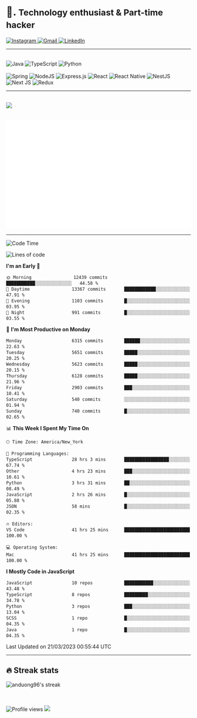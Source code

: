 <div align="left">
  <h1>👋. <small>Technology enthusiast & Part-time hacker</small></h1>

  <a href="https://www.instagram.com/ahdng">
    <img alt="Instagram" src="https://img.shields.io/badge/ahdng-%23E4405F.svg?style=for-the-badge&logo=Instagram&logoColor=white"/>
  </a>
  <a href="mailto:an.duongx@gmail.com">
    <img alt="Gmail" src="https://img.shields.io/badge/Gmail-D14836?style=for-the-badge&logo=gmail&logoColor=white" />
  </a>
  <a href="https://www.linkedin.com/in/ahdng">
    <img alt="LinkedIn" src="https://img.shields.io/badge/linkedin-%230077B5.svg?style=for-the-badge&logo=linkedin&logoColor=white"/>
  </a>

  <br/>
  <hr />
  <br/>

  <img alt="Java" src="https://img.shields.io/badge/java-%23ED8B00.svg?style=for-the-badge&logo=java&logoColor=white"/>
  <img alt="TypeScript" src="https://img.shields.io/badge/typescript-%23007ACC.svg?style=for-the-badge&logo=typescript&logoColor=white"/>
  <img alt="Python" src="https://img.shields.io/badge/python-%2314354C.svg?style=for-the-badge&logo=python&logoColor=white"/>

  <br />
  <br />
  <img alt="Spring" src="https://img.shields.io/badge/spring-%236DB33F.svg?style=for-the-badge&logo=spring&logoColor=white"/>
  <img alt="NodeJS" src="https://img.shields.io/badge/node.js-%2343853D.svg?style=for-the-badge&logo=node-dot-js&logoColor=white"/>
  <img alt="Express.js" src="https://img.shields.io/badge/express.js-%23404d59.svg?style=for-the-badge&logo=express&logoColor=%2361DAFB"/>
  <img alt="React" src="https://img.shields.io/badge/react-%2320232a.svg?style=for-the-badge&logo=react&logoColor=%2361DAFB"/>
  <img alt="React Native" src="https://img.shields.io/badge/react_native-%2320232a.svg?style=for-the-badge&logo=react&logoColor=%2361DAFB"/>
  <img alt="NestJS" src="https://img.shields.io/badge/nestjs-%23E0234E.svg?style=for-the-badge&logo=nestjs&logoColor=white" />
  <img alt="Next JS" src="https://img.shields.io/badge/nextjs-%23000000.svg?style=for-the-badge&logo=next.js&logoColor=white"/>
  <img alt="Redux" src="https://img.shields.io/badge/redux-%23593d88.svg?style=for-the-badge&logo=redux&logoColor=white"/>

  <br/>
  <hr />
  <br/>
  <img src="https://github-profile-trophy.vercel.app/?username=anduong96&theme=onedark" />
  <br/>
  <br/>

  ![Stats Overview](https://raw.githubusercontent.com/anduong96/github-stats-transparent/output/generated/overview.svg)

  <hr />
  
  <!--START_SECTION:waka-->
![Code Time](http://img.shields.io/badge/Code%20Time-3%2C906%20hrs%2037%20mins-blue)

![Lines of code](https://img.shields.io/badge/From%20Hello%20World%20I%27ve%20Written-5.2%20million%20lines%20of%20code-blue)

**I'm an Early 🐤** 

```text
🌞 Morning                12439 commits       ███████████░░░░░░░░░░░░░░   44.58 % 
🌆 Daytime                13367 commits       ████████████░░░░░░░░░░░░░   47.91 % 
🌃 Evening                1103 commits        █░░░░░░░░░░░░░░░░░░░░░░░░   03.95 % 
🌙 Night                  991 commits         █░░░░░░░░░░░░░░░░░░░░░░░░   03.55 % 
```
📅 **I'm Most Productive on Monday** 

```text
Monday                   6315 commits        ██████░░░░░░░░░░░░░░░░░░░   22.63 % 
Tuesday                  5651 commits        █████░░░░░░░░░░░░░░░░░░░░   20.25 % 
Wednesday                5623 commits        █████░░░░░░░░░░░░░░░░░░░░   20.15 % 
Thursday                 6128 commits        █████░░░░░░░░░░░░░░░░░░░░   21.96 % 
Friday                   2903 commits        ███░░░░░░░░░░░░░░░░░░░░░░   10.41 % 
Saturday                 540 commits         ░░░░░░░░░░░░░░░░░░░░░░░░░   01.94 % 
Sunday                   740 commits         █░░░░░░░░░░░░░░░░░░░░░░░░   02.65 % 
```


📊 **This Week I Spent My Time On** 

```text
🕑︎ Time Zone: America/New_York

💬 Programming Languages: 
TypeScript               28 hrs 3 mins       █████████████████░░░░░░░░   67.74 % 
Other                    4 hrs 23 mins       ███░░░░░░░░░░░░░░░░░░░░░░   10.61 % 
Python                   3 hrs 31 mins       ██░░░░░░░░░░░░░░░░░░░░░░░   08.49 % 
JavaScript               2 hrs 26 mins       █░░░░░░░░░░░░░░░░░░░░░░░░   05.88 % 
JSON                     58 mins             █░░░░░░░░░░░░░░░░░░░░░░░░   02.35 % 

🔥 Editors: 
VS Code                  41 hrs 25 mins      █████████████████████████   100.00 % 

💻 Operating System: 
Mac                      41 hrs 25 mins      █████████████████████████   100.00 % 
```

**I Mostly Code in JavaScript** 

```text
JavaScript               10 repos            ███████████░░░░░░░░░░░░░░   43.48 % 
TypeScript               8 repos             █████████░░░░░░░░░░░░░░░░   34.78 % 
Python                   3 repos             ███░░░░░░░░░░░░░░░░░░░░░░   13.04 % 
SCSS                     1 repo              █░░░░░░░░░░░░░░░░░░░░░░░░   04.35 % 
Java                     1 repo              █░░░░░░░░░░░░░░░░░░░░░░░░   04.35 % 
```




 Last Updated on 21/03/2023 00:55:44 UTC
<!--END_SECTION:waka-->
  
  <hr />

  <h2>🔥 Streak stats</h2>
  <img alt="anduong96's streak" src="https://github-readme-streak-stats.herokuapp.com/?user=anduong96&theme=monokai-metallian&hide_border=true"/>
</div>
<br/>
<br/>

![Profile views](https://gpvc.arturio.dev/anduong96)
![](https://hit.yhype.me/github/profile?user_id=13195989)
